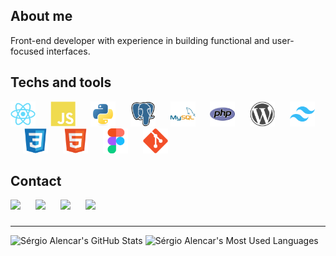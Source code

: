 <h2 align="left">About me</h2>
<p align="left">Front-end developer with experience in building functional and user-focused interfaces.</p>

###

<h2 align="left">Techs and tools</h2>
<div align="left">
	<img alt="React" title="React" height="40" src="https://raw.githubusercontent.com/devicons/devicon/master/icons/react/react-original.svg" />
	<img width="16" />
	<img alt="JavaScript" title="JavaScript" height="40"  src="https://raw.githubusercontent.com/devicons/devicon/master/icons/javascript/javascript-plain.svg"/ >
	<img width="16" />
	<img alt="Python" title="Python" height="40"  src="https://raw.githubusercontent.com/devicons/devicon/refs/heads/master/icons/python/python-original.svg"/ >
	<img width="16" />
	<img alt="PostgreSQL" title="PostgreSQL" height="40"  src="https://raw.githubusercontent.com/devicons/devicon/refs/heads/master/icons/postgresql/postgresql-original.svg"/ >
	<img width="16" />
	<img alt="MySQL" title="MySQL" height="40"  src="https://raw.githubusercontent.com/devicons/devicon/refs/heads/master/icons/mysql/mysql-original-wordmark.svg"/ >
	<img width="16" />
	<img alt="PHP" title="PHP" height="40" src="https://raw.githubusercontent.com/devicons/devicon/master/icons/php/php-original.svg" />
	<img width="16" />
	<img alt="wordpress" title="WordPress" height="40" src="https://raw.githubusercontent.com/devicons/devicon/refs/heads/master/icons/wordpress/wordpress-plain.svg" />
	<img width="16" />
	<img alt="Tailwind" title="Tailwind" height="40" src="https://raw.githubusercontent.com/devicons/devicon/master/icons/tailwindcss/tailwindcss-original.svg" />
	<img width="16" />
	<img alt="CSS" title="CSS" height="40" src="https://raw.githubusercontent.com/devicons/devicon/master/icons/css3/css3-original.svg" />
	<img width="16" />
	<img alt="HTML" title="HTML" height="40" src="https://raw.githubusercontent.com/devicons/devicon/master/icons/html5/html5-original.svg" />
	<img width="16" />
	<img alt="Figma" title="Figma" height="40" src="https://raw.githubusercontent.com/devicons/devicon/master/icons/figma/figma-original.svg" />
	<img width="16" />
	<img alt="Git" title="Git" height="40" src="https://raw.githubusercontent.com/devicons/devicon/master/icons/git/git-original.svg" />
</div>

###

<h2 align="left">Contact</h2>
<div align="left">
	<a href="https://wa.me/5531994396187" title="WhatsApp" target="_blank"><img src="https://raw.githubusercontent.com/maurodesouza/profile-readme-generator/master/src/assets/icons/social/whatsapp/default.svg" height="40" /></a>
	<img width="16" />
	<a href="mailto:sergiofalencar@gmail.com" title="Email" target="_blank"><img src="https://raw.githubusercontent.com/maurodesouza/profile-readme-generator/master/src/assets/icons/social/gmail/default.svg" height="40" /></a>
	<img width="16" />
	<a href="https://www.linkedin.com/in/sergio-alencar" title="LinkedIn" target="_blank"><img src="https://raw.githubusercontent.com/maurodesouza/profile-readme-generator/master/src/assets/icons/social/linkedin/default.svg" height="40" /></a>
	<img width="16" />
	<a href="https://instagram.com/sergiodealencar" title="Instagram" target="_blank"><img src="https://raw.githubusercontent.com/maurodesouza/profile-readme-generator/master/src/assets/icons/social/instagram/default.svg" height="40" /></a>
</div>

###

---

<div align="left">
	<img align="top"  src="https://github-readme-stats.vercel.app/api?username=sergio-alencar&theme=transparent&include_all_commits=true&count_private=true&hide_border=true" alt="Sérgio Alencar's GitHub Stats" />
	<img align="top" src="https://github-readme-stats.vercel.app/api/top-langs/?username=sergio-alencar&theme=transparent&include_all_commits=true&count_private=true&hide_border=true&layout=donut" alt="Sérgio Alencar's Most Used Languages" />
</div>
